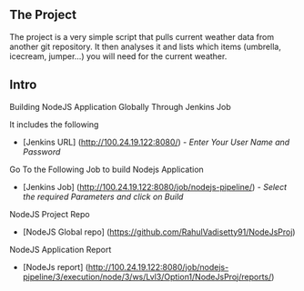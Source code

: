 ## The Project
The project is a very simple script that pulls current weather data from  another git repository.
It then analyses it and lists which items (umbrella, icecream, jumper...) you will need for the current weather.

## Intro
Building NodeJS Application Globally Through Jenkins Job

It includes the following
- [Jenkins URL] (http://100.24.19.122:8080/) - *Enter Your User Name and Password*

Go To the Following Job to build Nodejs Application

- [Jenkins Job] (http://100.24.19.122:8080/job/nodejs-pipeline/) - *Select  the required Parameters and click on Build*

NodeJS Project Repo

- [NodeJS Global repo] (https://github.com/RahulVadisetty91/NodeJsProj)

NodeJS Application Report

- [NodeJs report] (http://100.24.19.122:8080/job/nodejs-pipeline/3/execution/node/3/ws/Lvl3/Option1/NodeJsProj/reports/)